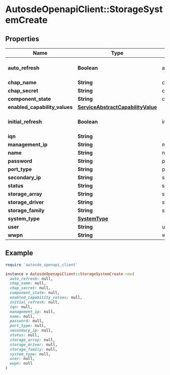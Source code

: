 # AutosdeOpenapiClient::StorageSystemCreate

## Properties

| Name | Type | Description | Notes |
| ---- | ---- | ----------- | ----- |
| **auto_refresh** | **Boolean** | auto_refresh | [optional][default to true] |
| **chap_name** | **String** | chap_name | [optional] |
| **chap_secret** | **String** | chap_secret | [optional] |
| **component_state** | **String** | component_state | [optional] |
| **enabled_capability_values** | [**ServiceAbstractCapabilityValue**](ServiceAbstractCapabilityValue.md) |  | [optional] |
| **initial_refresh** | **Boolean** | initial_refresh | [optional][default to true] |
| **iqn** | **String** |  | [optional] |
| **management_ip** | **String** | management_ip | [optional] |
| **name** | **String** | name | [optional] |
| **password** | **String** | password | [optional] |
| **port_type** | **String** | port_type | [optional] |
| **secondary_ip** | **String** | secondary_ip | [optional] |
| **status** | **String** | status | [optional] |
| **storage_array** | **String** | storage_array | [optional] |
| **storage_driver** | **String** | storage_driver | [optional] |
| **storage_family** | **String** | storage_family | [optional] |
| **system_type** | [**SystemType**](SystemType.md) |  | [optional] |
| **user** | **String** | user | [optional] |
| **wwpn** | **String** | wwpn | [optional] |

## Example

```ruby
require 'autosde_openapi_client'

instance = AutosdeOpenapiClient::StorageSystemCreate.new(
  auto_refresh: null,
  chap_name: null,
  chap_secret: null,
  component_state: null,
  enabled_capability_values: null,
  initial_refresh: null,
  iqn: null,
  management_ip: null,
  name: null,
  password: null,
  port_type: null,
  secondary_ip: null,
  status: null,
  storage_array: null,
  storage_driver: null,
  storage_family: null,
  system_type: null,
  user: null,
  wwpn: null
)
```

